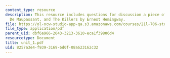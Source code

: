 ```yaml
---
content_type: resource
description: This resource includes questions for discussion a piece of string  by  Guy
  De Maupassant, and The Killers by Ernest Hemingway.
file: https://ol-ocw-studio-app-qa.s3.amazonaws.com/courses/21l-706-studies-in-film-fall-2005/8257a3e4f93931696d0f08a623162c32_unit_1.pdf
file_type: application/pdf
parent_uid: dbf6a966-2043-3213-3610-eca1f39806d4
resourcetype: Document
title: unit_1.pdf
uid: 8257a3e4-f939-3169-6d0f-08a623162c32
---
```

